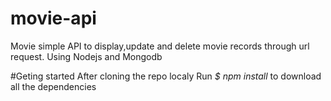 # movie-api
Movie simple API to display,update and delete movie records through url request. Using Nodejs and Mongodb

#Geting started
After cloning the repo localy Run *$ npm install* to download all the dependencies 
